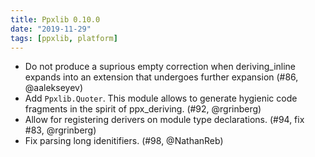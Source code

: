```yaml
---
title: Ppxlib 0.10.0
date: "2019-11-29"
tags: [ppxlib, platform]
---
```


- Do not produce a suprious empty correction when deriving_inline
  expands into an extension that undergoes further expansion (#86,
  @aalekseyev)
- Add `Ppxlib.Quoter`. This module allows to generate hygienic code fragments in
  the spirit of ppx_deriving. (#92, @rgrinberg)
- Allow for registering derivers on module type declarations. (#94, fix #83,
  @rgrinberg)
- Fix parsing long idenitifiers. (#98, @NathanReb)
